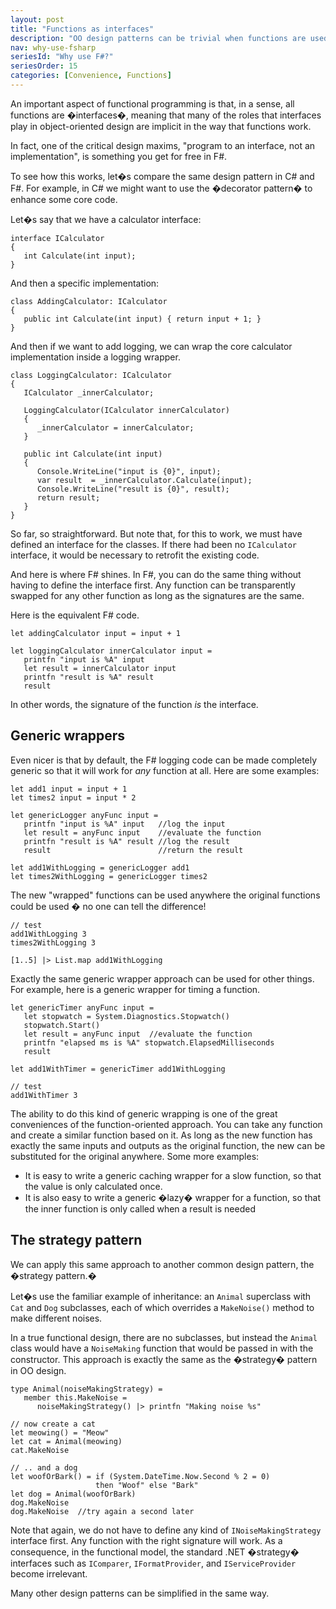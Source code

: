 ```yaml
---
layout: post
title: "Functions as interfaces"
description: "OO design patterns can be trivial when functions are used"
nav: why-use-fsharp
seriesId: "Why use F#?"
seriesOrder: 15
categories: [Convenience, Functions]
---
```



An important aspect of functional programming is that, in a sense, all functions are �interfaces�, meaning that many of the roles that interfaces play in object-oriented design are implicit in the way that functions work. 

In fact, one of the critical design maxims, "program to an interface, not an implementation", is something you get for free in F#.

To see how this works, let�s compare the same design pattern in C# and F#. For example, in C# we might want to use the �decorator pattern� to enhance some core code. 

Let�s say that we have a calculator interface:

```
interface ICalculator 
{
   int Calculate(int input);
}
```

And then a specific implementation:

```
class AddingCalculator: ICalculator
{
   public int Calculate(int input) { return input + 1; }
}
```

And then if we want to add logging, we can wrap the core calculator implementation inside a logging wrapper.

```
class LoggingCalculator: ICalculator
{
   ICalculator _innerCalculator;

   LoggingCalculator(ICalculator innerCalculator)
   {
      _innerCalculator = innerCalculator;
   }

   public int Calculate(int input) 
   { 
      Console.WriteLine("input is {0}", input);
      var result  = _innerCalculator.Calculate(input);
      Console.WriteLine("result is {0}", result);
      return result; 
   }
}
```

So far, so straightforward. But note that, for this to work, we must have defined an interface for the classes. If there had been no `ICalculator` interface, it would be necessary to retrofit the existing code.

And here is where F# shines. In F#, you can do the same thing without having to define the interface first. Any function can be transparently swapped for any other function as long as the signatures are the same. 

Here is the equivalent F# code.

```
let addingCalculator input = input + 1

let loggingCalculator innerCalculator input = 
   printfn "input is %A" input
   let result = innerCalculator input
   printfn "result is %A" result
   result
```

In other words, the signature of the function *is* the interface.  
   
## Generic wrappers

Even nicer is that by default, the F# logging code can be made completely generic so that it will work for *any* function at all. Here are some examples:

```
let add1 input = input + 1
let times2 input = input * 2

let genericLogger anyFunc input = 
   printfn "input is %A" input   //log the input
   let result = anyFunc input    //evaluate the function
   printfn "result is %A" result //log the result
   result                        //return the result

let add1WithLogging = genericLogger add1
let times2WithLogging = genericLogger times2
```

The new "wrapped" functions can be used anywhere the original functions could be used � no one can tell the difference!

```
// test
add1WithLogging 3
times2WithLogging 3

[1..5] |> List.map add1WithLogging
```

Exactly the same generic wrapper approach can be used for other things. For example, here is a generic wrapper for timing a function.

```
let genericTimer anyFunc input = 
   let stopwatch = System.Diagnostics.Stopwatch()
   stopwatch.Start() 
   let result = anyFunc input  //evaluate the function
   printfn "elapsed ms is %A" stopwatch.ElapsedMilliseconds
   result

let add1WithTimer = genericTimer add1WithLogging 

// test
add1WithTimer 3
```

The ability to do this kind of generic wrapping is one of the great conveniences of the function-oriented approach. You can take any function and create a similar function based on it.  As long as the new function has exactly the same inputs and outputs as the original function, the new can be substituted for the original anywhere.  Some more examples:

* It is easy to write a generic caching wrapper for a slow function, so that the value is only calculated once.
* It is also easy to write a generic �lazy� wrapper for a function, so that the inner function is only called when a result is needed

## The strategy pattern 

We can apply this same approach to another common design pattern, the �strategy pattern.� 

Let�s use the familiar example of inheritance: an `Animal` superclass with `Cat` and `Dog` subclasses, each of which overrides a `MakeNoise()` method to make different noises. 

In a true functional design, there are no subclasses, but instead the `Animal` class would have a `NoiseMaking` function that would be passed in with the constructor.   This approach is exactly the same as the �strategy� pattern in OO design.

```
type Animal(noiseMakingStrategy) = 
   member this.MakeNoise = 
      noiseMakingStrategy() |> printfn "Making noise %s" 
   
// now create a cat 
let meowing() = "Meow"
let cat = Animal(meowing)
cat.MakeNoise

// .. and a dog
let woofOrBark() = if (System.DateTime.Now.Second % 2 = 0) 
                   then "Woof" else "Bark"
let dog = Animal(woofOrBark)
dog.MakeNoise
dog.MakeNoise  //try again a second later
```

Note that again, we do not have to define any kind of `INoiseMakingStrategy` interface first. Any function with the right signature will work.
As a consequence, in the functional model, the standard .NET �strategy� interfaces such as `IComparer`, `IFormatProvider`, and `IServiceProvider` become irrelevant.

Many other design patterns can be simplified in the same way.

